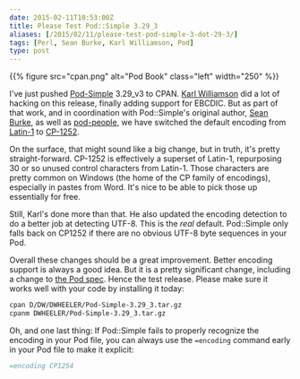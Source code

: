 ```yaml
--- 
date: 2015-02-11T10:53:00Z
title: Please Test Pod::Simple 3.29_3
aliases: [/2015/02/11/please-test-pod-simple-3-dot-29-3/]
tags: [Perl, Sean Burke, Karl Williamson, Pod]
type: post
---
```


{{% figure src="cpan.png" alt="Pod Book" class="left" width="250" %}}

I've just pushed [Pod-Simple] 3.29_v3 to CPAN. [Karl Williamson] did a lot of
hacking on this release, finally adding support for EBCDIC. But as part of
that work, and in coordination with Pod::Simple's original author,
[Sean Burke], as well as [pod-people], we have switched the default encoding
from [Latin-1] to [CP-1252].

On the surface, that might sound like a big change, but in truth, it's pretty
straight-forward. CP-1252 is effectively a superset of Latin-1, repurposing
30 or so unused control characters from Latin-1. Those characters are pretty
common on Windows (the home of the CP family of encodings), especially in
pastes from Word. It's nice to be able to pick those up essentially for free.

Still, Karl's done more than that. He also updated the encoding detection to
do a better job at detecting UTF-8. This is the *real* default. Pod::Simple
only falls back on CP1252 if there are no obvious UTF-8 byte sequences in
your Pod.

Overall these changes should be a great improvement. Better encoding support
is always a good idea. But it is a pretty significant change, including a
change to [the Pod spec]. Hence the test release. Please make sure it works
well with your code by installing it today:

``` sh
cpan D/DW/DWHEELER/Pod-Simple-3.29_3.tar.gz
cpanm DWHEELER/Pod-Simple-3.29_3.tar.gz
```

Oh, and one last thing: If Pod::Simple fails to properly recognize the encoding
in your Pod file, you can always use the `=encoding` command early in your Pod
file to make it explicit:

``` perl
=encoding CP1254
```

  [Pod-Simple]: https://metacpan.org/release/Pod-Simple/
  [Karl Williamson]: https://metacpan.org/author/KHW
  [Sean Burke]: http://interglacial.com/
  [pod-people]: http://lists.perl.org/list/pod-people.html
  [Latin-1]: http://en.wikipedia.org/wiki/ISO/IEC_8859-1
  [CP-1252]: http://en.wikipedia.org/wiki/Windows-1252
  [the Pod spec]: https://metacpan.org/pod/distribution/perl/pod/perlpodspec.pod
